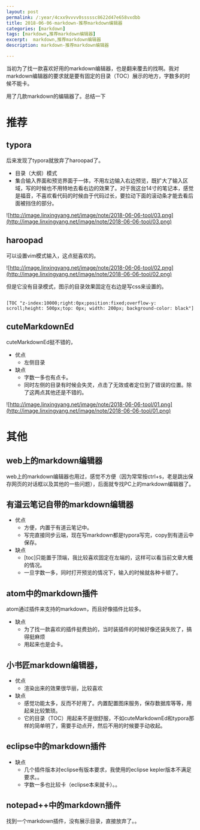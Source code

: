 ```yaml
---
layout: post
permalink: /:year/4cxx9vvvv0sssssc8622d47e658vxdbb
title: 2018-06-06-markdown-推荐markdown编辑器
categories: [markdown]
tags: [markdown,推荐markdown编辑器]
excerpt:  markdown,推荐markdown编辑器
description: markdown-推荐markdown编辑器

---
```



当初为了找一款喜欢好用的markdown编辑器，也是翻来覆去的找啊。我对markdown编辑器的要求就是要有固定的目录（TOC）展示的地方，字数多的时候不能卡。

用了几款markdown的编辑器了。总结一下

# 推荐 #

## typora ##

后来发现了typora就放弃了haroopad了。

* 目录（大纲）模式
* 集合输入界面和预览界面于一体，不用左边输入右边预览，既扩大了输入区域，写的时候也不用特地去看右边的效果了。对于我这台14寸的笔记本，感觉是福音，不喜欢看代码的时候由于代码过长，要拉动下面的滚动条才能去看后面被挡住的部分。


![http://image.linxingyang.net/image/note/2018-06-06-tool/03.png](http://image.linxingyang.net/image/note/2018-06-06-tool/03.png)


## haroopad ##

可以设置vim模式输入，这点挺喜欢的。

![http://image.linxingyang.net/image/note/2018-06-06-tool/02.png](http://image.linxingyang.net/image/note/2018-06-06-tool/02.png)

但是它没有目录模式，图示的目录效果固定在右边是写css来设置的。


```

[TOC "z-index:10000;right:0px;position:fixed;overflow-y: scroll;height: 500px;top: 0px; width: 200px; background-color: black"]

```

## cuteMarkdownEd ##

cuteMarkdownEd挺不错的，

* 优点
    * 左侧目录 
* 缺点
    * 字数一多也有点卡。
    * 同时左侧的目录有时候会失灵，点击了无效或者定位到了错误的位置。除了这两点其他还是不错的。

![http://image.linxingyang.net/image/note/2018-06-06-tool/01.png](http://image.linxingyang.net/image/note/2018-06-06-tool/01.png)




# 其他 #

## web上的markdown编辑器 ##

web上的markdown编辑器也用过，感觉不方便（因为常常按ctrl+s，老是跳出保存网页的对话框以及其他的一些问题），后面就专找PC上的markdown编辑器了。


## 有道云笔记自带的markdown编辑器  ##

* 优点
    * 方便，内置于有道云笔记中。
    * 写完直接同步云端，现在写markdown都是typora写完，copy到有道云中保存。
* 缺点 
    * [toc]只能置于顶端，我比较喜欢固定在左端的，这样可以看当前文章大概的情况。
    * 一旦字数一多，同时打开预览的情况下，输入的时候就各种卡顿了。


## atom中的markdown插件 ##

atom通过插件来支持的markdown，而且好像插件比较多。

* 缺点
    * 为了找一款喜欢的插件挺费劲的，当时装插件的时候好像还装失败了，搞得挺麻烦
    * 用起来也是会卡。


## 小书匠markdown编辑器， ##

* 优点
    * 渲染出来的效果很华丽，比较喜欢
* 缺点    
    * 感觉功能太多，反而不好用了。内置配置图床服务，保存数据库等等，用起来比较繁琐。
    * 它的目录（TOC）用起来不是很舒服，不如cuteMarkdownEd和typora那样的简单明了，需要手动点开，然后不用的时候要手动收起。


## eclipse中的markdown插件 ##



* 缺点
    * 几个插件版本对eclipse有版本要求，我使用的eclipse kepler版本不满足要求。。
    * 字数一多也比较卡（eclipse本来就卡）。。


## notepad++中的markdown插件 ##


找到一个markdown插件，没有展示目录，直接放弃了。。


